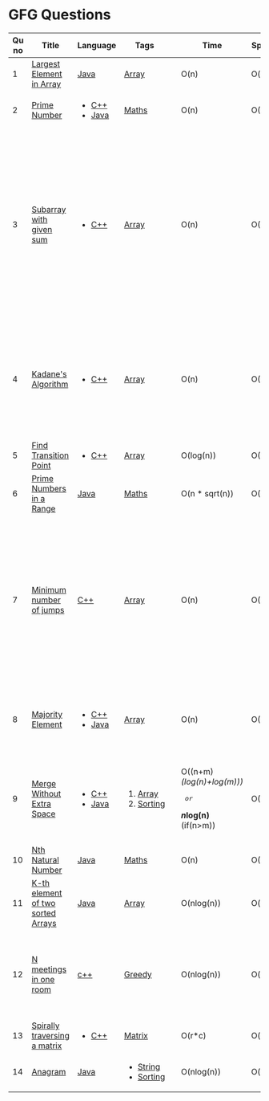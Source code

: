 # GFG Questions

| Qu no | Title       |  Language   | Tags |      | Time   | Space  | Difficulty  |     | Approach    | 
| --    | ----------- | ----------- | ---  | ---- | -----  |  ---   | ----------- | --- | ----------- |
| 1     | [Largest Element in Array](https://practice.geeksforgeeks.org/problems/largest-element-in-array4009/1/?category[]=Arrays&category[]=Arrays&difficulty[]=-1&difficulty[]=0&page=1&query=category[]Arraysdifficulty[]-1difficulty[]0page1category[]Arrays#)       | [Java](https://github.com/Rikhldr0267/Code-Insight/blob/main/GFG/Array/Java/Largest%20Element%20in%20Array.java) | [Array](https://github.com/C-a-thing/Code-Insight/blob/main/GFG/Array/Array.md) |  | O(n)| O(n)| Basic|  |
| 2     | [Prime Number](https://practice.geeksforgeeks.org/problems/prime-number2314/1/?page=1&difficulty[]=-1&category[]=Mathematical&sortBy=submissions) | <ul><li>[C++](https://github.com/C-a-thing/Code-Insight/blob/main/GFG/Maths/C%2B%2B/Prime%20Number.cpp)</li><li>[Java](https://github.com/C-a-thing/Code-Insight/blob/main/GFG/Maths/Java/Prime%20Number.java)</li> </ul> | [Maths](https://github.com/C-a-thing/Code-Insight/blob/main/GFG/Maths/Maths.md)  |    | O(n)        | O(1)       |Basic    | | Brute Force|
| 3     | [Subarray with given sum](https://practice.geeksforgeeks.org/problems/subarray-with-given-sum-1587115621/1/?page=1&status[]=solved&category[]=Arrays&sortBy=submissions)  | <ul><li>[C++](https://github.com/C-a-thing/Code-Insight/blob/main/GFG/Array/C%2B%2B/Subarray%20with%20given%20sum.cpp)</li> </ul> | [Array](https://github.com/C-a-thing/Code-Insight/blob/main/GFG/Array/Array.md)  |    | O(n)        | O(1)       |easy    | | <ol><li>keep adding numbers untill we get the number or any bigger number</li> <li>if any greater number found , keep substructing lowest indexes one by one untill sum<=desired num</li><li>If sum<desired num then add elements in subarray by again traversing the given array from next index of which we stopped for point-2</li></ol>|
| 4     | [Kadane's Algorithm](https://practice.geeksforgeeks.org/problems/kadanes-algorithm-1587115620/1/?page=1&status[]=solved&category[]=Arrays&sortBy=submissions)  | <ul><li>[C++](https://github.com/C-a-thing/Code-Insight/blob/main/GFG/Array/C%2B%2B/Kadane's%20Algorithm.cpp)</li> </ul> | [Array](https://github.com/C-a-thing/Code-Insight/blob/main/GFG/Array/Array.md)  |    | O(n)        | O(1)       |medium    | | <ol><li>Traverse the array and add elements in current_sum </li> <li>if current_sum>max_sum then assign current_sum in max_sum </li><li>If cueent_sum<0 then make currrent_sum = 0 </li></ol>|
| 5     | [Find Transition Point](https://practice.geeksforgeeks.org/problems/find-transition-point-1587115620/1/?page=1&difficulty[]=0&status[]=unsolved&category[]=Arrays&sortBy=submissions)  | <ul><li>[C++](https://github.com/C-a-thing/Code-Insight/blob/main/GFG/Array/C%2B%2B/Find%20Transition%20Point.cpp)</li> </ul> | [Array](https://github.com/C-a-thing/Code-Insight/blob/main/GFG/Array/Array.md)  |    | O(log(n))        | O(1)       |Easy    | | <ol><li>Apply binary search </li> </ol>|
| 6    | [Prime Numbers in a Range](https://practice.geeksforgeeks.org/problems/find-prime-numbers-in-a-range4718/1) | [Java](https://github.com/C-a-thing/Code-Insight/blob/main/GFG/Maths/Java/Prime%20in%20a%20range.java) | [Maths](https://github.com/C-a-thing/Code-Insight/blob/main/GFG/Maths/Maths.md)  |   | O(n * sqrt(n)) | O(1) | Medium |  |  |
| 7    | [Minimum number of jumps](https://practice.geeksforgeeks.org/problems/minimum-number-of-jumps-1587115620/1#) | [C++](https://github.com/C-a-thing/Code-Insight/blob/main/GFG/Array/C%2B%2B/Minimum%20number%20of%20jumps.cpp) | [Array](https://github.com/C-a-thing/Code-Insight/blob/main/GFG/Array/Array.md)  |   | O(n) | O(1) | Medium |  |<ul><li>From starting index find max range that can be reached</li> <li>go through all indexes till that max index (maintain a variable as step to track) and similarly find max index that can be reached by next jump</li> <li>if we reach that max index (i.e. steps = 0) , increment jump and update step = max range - index </li> </ul>  |
| 8    | [Majority Element](https://practice.geeksforgeeks.org/problems/majority-element-1587115620/1/?page=2&difficulty[]=1&status[]=unsolved&category[]=Arrays&sortBy=submissions#)  | <ul><li>[C++](https://github.com/C-a-thing/Code-Insight/blob/main/GFG/Array/C%2B%2B/Majority%20Element.cpp)</li> <li>[Java](https://github.com/C-a-thing/Code-Insight/blob/main/GFG/Array/Java/Majority%20Element.java)</li> </ul>   | [Array](https://github.com/C-a-thing/Code-Insight/blob/main/GFG/Array/Array.md)  |   | O(n) | O(1) | Medium |  |<ol><li>_Approach 1_- Moore's Voting Algo</li> <li>_Approach - 2_ - making frequency array</li></ol>  |
| 9    |  [Merge Without Extra Space](https://practice.geeksforgeeks.org/problems/merge-two-sorted-arrays5135/1#)  |<ul><li>[C++](https://github.com/C-a-thing/Code-Insight/blob/main/GFG/Array/C%2B%2B/Merge%20Without%20Extra%20Space.cpp)</li><li>[Java](https://github.com/C-a-thing/Code-Insight/blob/main/GFG/Array/Java/Merge%20without%20extra%20space.java)</li> </ul> | <ol><li>[Array](https://github.com/C-a-thing/Code-Insight/blob/main/GFG/Array/Array.md)</li><li>[Sorting](https://github.com/C-a-thing/Code-Insight/blob/main/GFG/Sorting/Sorting.md)</li> </ol>  |   | <p>O((n+m)*(log(n)+log(m)))</p><pre>    or</pre> <p><B>n*log(n)</B> (if(n>m))</p> | O(1) | Hard |  |<ol><li>_Approach 1_- Gap method  Algo</li> <li>_Approach - 2_ - take an extra array , insert elements of 2 arrays and sort it . Then insert in those arrays again</li></ol>  |
| 10    | [Nth Natural Number](https://practice.geeksforgeeks.org/problems/nth-natural-number/1/?page=2&category[]=Mathematical&sortBy=submissions#) | [Java](https://github.com/C-a-thing/Code-Insight/blob/main/GFG/Maths/Java/Nth%20Natural%20Number.java) | [Maths](https://github.com/C-a-thing/Code-Insight/blob/main/GFG/Maths/Maths.md) |  | O(n) | O(1) | Hard |  | Return the Nth number after removing all the numbers containing digit 9| 
| 11    | [K-th element of two sorted Arrays](https://practice.geeksforgeeks.org/problems/k-th-element-of-two-sorted-array1317/1) | [Java](https://github.com/C-a-thing/Code-Insight/blob/main/GFG/Array/Java/Kth%20element.java) | [Array](https://github.com/C-a-thing/Code-Insight/blob/main/GFG/Array/Array.md) |  | O(nlog(n)) | O(n) | Medium |   | Coping two arrays in a new array and sorting it|
| 12    | [N meetings in one room](https://practice.geeksforgeeks.org/problems/n-meetings-in-one-room-1587115620/1) |  [c++](https://github.com/C-a-thing/Code-Insight/blob/main/GFG/Greedy/C%2B%2B/N%20meetings%20in%20one%20room.cpp) | [Greedy](https://github.com/C-a-thing/Code-Insight/blob/main/Topic/Greedy.md) |  | O(nlog(n)) | O(n) | Easy |   | <ol><li>take a vactor of pair<int,int> and sort it by end values</li><li>then check end value[ith element] < start value[i+1th element]</li></ol>|
| 13    | [Spirally traversing a matrix](https://practice.geeksforgeeks.org/problems/spirally-traversing-a-matrix-1587115621/1) |  <ul><li>[C++](https://github.com/C-a-thing/Code-Insight/blob/main/GFG/Matrix/C%2B%2B/Spirally%20traversing%20a%20matrix.cpp)</li> </ul> | [Matrix](https://github.com/C-a-thing/Code-Insight/blob/main/Topic/Matrix.md) |  | O(r*c) | O(r*c) | Medium |   | |
| 14    | [Anagram](https://practice.geeksforgeeks.org/problems/anagram-1587115620/1/?page=2&category[]=Sorting&sortBy=submissions)   | [Java](https://github.com/C-a-thing/Code-Insight/blob/main/GFG/String/Java/Anagram.java) | <ul><li>[String](https://github.com/C-a-thing/Code-Insight/blob/main/GFG/String/String.md)</li> <li>[Sorting](https://github.com/C-a-thing/Code-Insight/blob/main/GFG/Sorting/Sorting.md)</li></ul>    |   | O(nlog(n))     | O(n)        | Easy       |    | Sorting and checking each characters |


